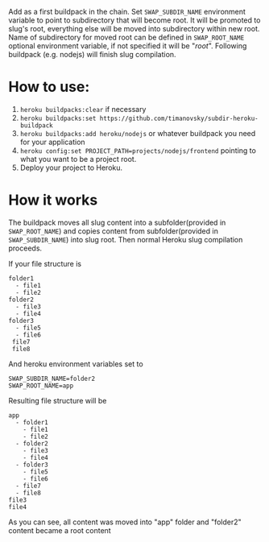 Add as a first buildpack in the chain. Set `SWAP_SUBDIR_NAME` environment variable to point to subdirectory that will become root. It will be promoted to slug's root, everything else will be moved into subdirectory within new root. Name of subdirectory for moved root can be defined in `SWAP_ROOT_NAME` optional environment variable, if not specified it will be "_root_". Following buildpack (e.g. nodejs) will finish slug compilation.

# How to use:
1. `heroku buildpacks:clear` if necessary
2. `heroku buildpacks:set https://github.com/timanovsky/subdir-heroku-buildpack`
3. `heroku buildpacks:add heroku/nodejs` or whatever buildpack you need for your application
4. `heroku config:set PROJECT_PATH=projects/nodejs/frontend` pointing to what you want to be a project root.
5. Deploy your project to Heroku.

# How it works
The buildpack moves all slug content into a subfolder(provided in `SWAP_ROOT_NAME`) and copies content from subfolder(provided in `SWAP_SUBDIR_NAME`) into slug root. Then normal Heroku slug compilation proceeds.  

If your file structure is 
```
folder1
  - file1
  - file2
folder2
  - file3
  - file4
folder3
  - file5
  - file6
 file7
 file8
```
And heroku environment variables set to
```
SWAP_SUBDIR_NAME=folder2
SWAP_ROOT_NAME=app
```
Resulting file structure will be
```
app
  - folder1
    - file1
    - file2
  - folder2
    - file3
    - file4
  - folder3
    - file5
    - file6
  - file7
  - file8
file3
file4
```
As you can see, all content was moved into "app" folder and "folder2" content became a root content